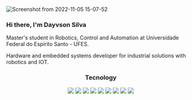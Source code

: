 ![Screenshot from 2022-11-05 15-07-52](https://user-images.githubusercontent.com/30929030/200134834-1830f5c1-f949-47f5-b9f3-678af0e0a20b.png)

### Hi there, I'm Dayvson Silva


Master's student in Robotics, Control and Automation at Universidade Federal do Espírito Santo - UFES.

Hardware and embedded systems developer for industrial solutions with robotics and IOT.
    

<h3 align="center" id="#tecnology">Tecnology</h3>
<div align="center">

<img src="https://img.shields.io/badge/ROS-E95420?style=for-the-badge&logo=ROS&logoColor=white&color=22314E"/>
  
<img src="https://img.shields.io/badge/C-A8B9CC?style=for-the-badge&logo=c&logoColor=white&color=A8B9CC"/>
<img src="https://img.shields.io/badge/C++-00599C?style=for-the-badge&logo=c%2B%2B&logoColor=white&color=00599C"/>
<img src="https://img.shields.io/badge/python-3776AB?style=for-the-badge&logo=python&logoColor=white&color=3776AB"/>
<img src="https://img.shields.io/badge/git%20-%23F05033.svg?&style=for-the-badge&logo=git&logoColor=white"/>

  
<img src="https://img.shields.io/badge/Ubuntu-E95420?style=for-the-badge&logo=ubuntu&logoColor=white&color=E95420"/>

<img src="https://img.shields.io/badge/visualstudiocode%20-%23007ACC.svg?&style=for-the-badge&logo=visual%20studio%20code&logoColor=white&color=004466"/>
<img src="https://img.shields.io/badge/Pycharm-000000?style=for-the-badge&logo=pycharm&logoColor=white&color=000000"/>
<img src="https://img.shields.io/badge/altiumdesigner-A5915F?style=for-the-badge&logo=altiumdesigner&logoColor=white&color=A5915F"/>


</div>
